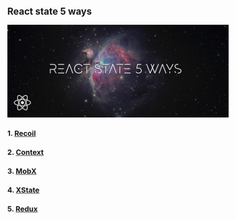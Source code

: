 ## React state 5 ways

![](banner.jpg)

### 1. [Recoil](https://github.com/dabit3/react-state-5-ways/blob/main/src/recoil.js)

### 2. [Context](https://github.com/dabit3/react-state-5-ways/blob/main/src/context.js)

### 3. [MobX](https://github.com/dabit3/react-state-5-ways/blob/main/src/mobx.js)

### 4. [XState](https://github.com/dabit3/react-state-5-ways/blob/main/src/state.js)

### 5. [Redux](https://github.com/dabit3/react-state-5-ways/blob/main/src/redux.js)
